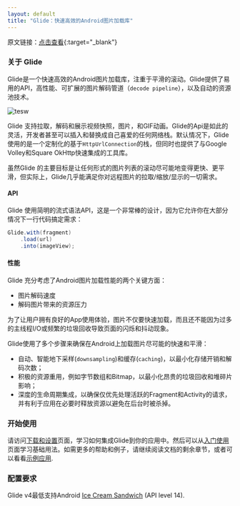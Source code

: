 ```yaml
---
layout: default
title: "Glide：快速高效的Android图片加载库"
---
```


原文链接：[点击查看](http://bumptech.github.io/glide/){:target="_blank"}

### 关于 Glide

Glide是一个快速高效的Android图片加载库，注重于平滑的滚动。Glide提供了易用的API，高性能、可扩展的图片解码管道（`decode pipeline`），以及自动的资源池技术。

![tesw](https://github.com/bumptech/glide/blob/master/static/glide_logo.png?raw=true)

Glide 支持拉取，解码和展示视频快照，图片，和GIF动画。Glide的Api是如此的灵活，开发者甚至可以插入和替换成自己喜爱的任何网络栈。默认情况下，Glide使用的是一个定制化的基于`HttpUrlConnection`的栈，但同时也提供了与Google Volley和Square OkHttp快速集成的工具库。

虽然Glide 的主要目标是让任何形式的图片列表的滚动尽可能地变得更快、更平滑，但实际上，Glide几乎能满足你对远程图片的拉取/缩放/显示的一切需求。

#### API

Glide 使用简明的流式语法API，这是一个非常棒的设计，因为它允许你在大部分情况下一行代码搞定需求：
```java
Glide.with(fragment)
    .load(url)
    .into(imageView);
```

#### 性能

Glide 充分考虑了Android图片加载性能的两个关键方面：

* 图片解码速度
* 解码图片带来的资源压力

为了让用户拥有良好的App使用体验，图片不仅要快速加载，而且还不能因为过多的主线程I/O或频繁的垃圾回收导致页面的闪烁和抖动现象。

Glide使用了多个步骤来确保在Android上加载图片尽可能的快速和平滑：

* 自动、智能地下采样(`downsampling`)和缓存(`caching`)，以最小化存储开销和解码次数；
* 积极的资源重用，例如字节数组和Bitmap，以最小化昂贵的垃圾回收和堆碎片影响；
* 深度的生命周期集成，以确保仅优先处理活跃的Fragment和Activity的请求，并有利于应用在必要时释放资源以避免在后台时被杀掉。

### 开始使用

请访问[下载和设置][1]页面，学习如何集成Glide到你的应用中。然后可以从[入门使用][2]页面学习基础用法。如需更多的帮助和例子，请继续阅读文档的剩余章节，或者可以看看[示例应用][3].

### 配置要求

Glide v4最低支持Android [Ice Cream Sandwich][4] (API level 14).

[1]: doc/download-setup.html
[2]: doc/getting-started.html
[3]: ref/samples.html
[4]: https://developer.android.com/about/versions/android-4.0-highlights.html


